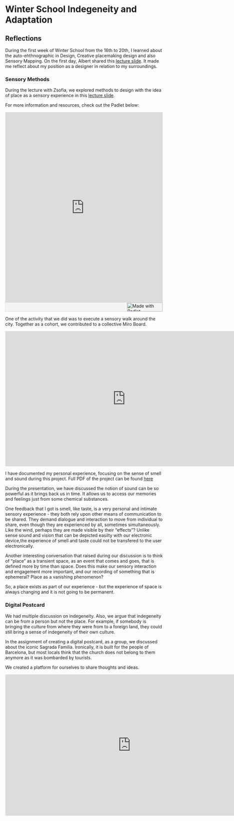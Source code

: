 
# Winter School Indegeneity and Adaptation

## Reflections

During the first week of Winter School from the 16th to 20th, I learned about the auto-ehthnographic in Design, Creative placemaking design and also Sensory Mapping. On the first day, Albert shared this [lecture slide](../files/pdf/Winter%20School/Winter%20School_MethodologicalApproach.pdf). It made me reflect about my position as a designer in relation to my surroundings.

### Sensory Methods
During the lecture with Zsofia, we explored methods to design with the idea of place as a sensory experience in this [lecture slide](../files/pdf/Winter%20School/Sensory%20Methods_GSA_Winterschool_2023_small.pdf). 

For more information and resources, check out the Padlet below:

<div class="padlet-embed" style="border:1px solid rgba(0,0,0,0.1);border-radius:2px;box-sizing:border-box;overflow:hidden;position:relative;width:100%;background:#F4F4F4"><p style="padding:0;margin:0"><iframe src="https://padlet.com/embed/pzcqr64u6fvqklh4" frameborder="0" allow="camera;microphone;geolocation" style="width:100%;height:608px;display:block;padding:0;margin:0"></iframe></p><div style="display:flex;align-items:center;justify-content:end;margin:0;height:28px"><a href="https://padlet.com?ref=embed" style="display:block;flex-grow:0;margin:0;border:none;padding:0;text-decoration:none" target="_blank"><div style="display:flex;align-items:center;"><img src="https://padlet.net/embeds/made_with_padlet_2022.png" width="114" height="28" style="padding:0;margin:0;background:0 0;border:none;box-shadow:none" alt="Made with Padlet"></div></a></div></div>

One of the activity that we did was to execute a sensory walk around the city. Together as a cohort, we contributed to a collective Miro Board.

<iframe width="768" height="432" src="https://miro.com/app/live-embed/uXjVPxCpuWM=/?moveToViewport=-167942,-56781,576000,292800&embedId=301711962558" frameborder="0" scrolling="no" allow="fullscreen; clipboard-read; clipboard-write" allowfullscreen></iframe>

I have documented my personal experience, focusing on the sense of smell and sound during this project.
Full PDF of the project can be found [here](../files/pdf/Winter%20School/Winter%20Slides.pdf)

During the presentation, we have discussed the notion of sound can be so powerful as it brings back us in time. It allows us to access our memories and feelings just from some chemical substances.

One feedback that I got is smell, like taste, is a very personal and intimate sensory experience - they both rely upon other means of communication to be shared. They demand dialogue and interaction to move from individual to share, even though they are experienced by all, sometimes simultaneously. Like the wind, perhaps they are made visible by their “effects”? Unlike sense sound and vision that can be depicted easilty with our electronic device,the experience of smell and taste could not be transfered to the user electronically.

Another interesting conversation that raised during our discussion is to think of “place” as a transient space, as an event that comes and goes, that is defined more by time than space. Does this make our sensory interaction and engagement more important, and our recording of something that is ephemeral? Place as a vanishing phenomenon?

So, a place exists as part of our experience - but the experience of space is always changing and it is not going to be permanent.

### Digital Postcard

We had multiple discussion on indegeneity. Also, we argue that indegeneity can be from a person but not the place. For example, if somebody is bringing the culture from where they were from to a foreign land, they could still bring a sense of indegeneity of their own culture.

In the assignment of creating a digital postcard, as a group, we discussed about the iconic Sagrada Familia. Ironically, it is built for the people of Barcelona, but most locals think that the church does not belong to them anymore as it was bombarded by tourists.

We created a platform for ourselves to share thoughts and ideas.

<iframe style="border: 1px solid rgba(0, 0, 0, 0.1);" width="800" height="450" src="https://www.figma.com/embed?embed_host=share&url=https%3A%2F%2Fwww.figma.com%2Ffile%2FiYuiesbOj0pfLo7Hb6XBBt%2FGroup-8-Winter-School-2022%3Fnode-id%3D0%253A1%26t%3DLOdGSIBG2J2ksSR2-1" allowfullscreen></iframe>
